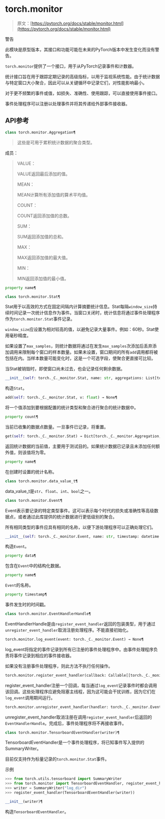 # torch.monitor

> 原文：[https://pytorch.org/docs/stable/monitor.html](https://pytorch.org/docs/stable/monitor.html)

警告

此模块是原型版本，其接口和功能可能在未来的PyTorch版本中发生变化而没有警告。

`torch.monitor`提供了一个接口，用于从PyTorch记录事件和计数器。

统计接口旨在用于跟踪定期记录的高级指标，以用于监视系统性能。由于统计数据与特定窗口大小聚合，因此可以从关键循环中记录它们，对性能影响最小。

对于更不频繁的事件或值，如损失、准确性、使用跟踪，可以直接使用事件接口。

事件处理程序可以注册以处理事件并将其传递给外部事件接收器。

## API参考

```py
class torch.monitor.Aggregation¶
```

> 这些是可用于累积统计数据的聚合类型。

成员：

> VALUE：
> 
> VALUE返回最后添加的值。
> 
> MEAN：
> 
> MEAN计算所有添加值的算术平均值。
> 
> COUNT：
> 
> COUNT返回添加值的总数。
> 
> SUM：
> 
> SUM返回添加值的总和。
> 
> MAX：
> 
> MAX返回添加值的最大值。
> 
> MIN：
> 
> MIN返回添加值的最小值。

```py
property name¶
```

```py
class torch.monitor.Stat¶
```

Stat用于以高效的方式在固定间隔内计算摘要统计信息。Stat每隔`window_size`持续时间记录一次统计信息作为事件。当窗口关闭时，统计信息将通过事件处理程序作为`torch.monitor.Stat`事件记录。

`window_size`应设置为相对较高的值，以避免记录大量事件。例如：60秒。Stat使用毫秒精度。

如果设置了`max_samples`，则统计数据将通过在发生`max_samples`次添加后丢弃添加调用来限制每个窗口的样本数量。如果未设置，窗口期间的所有`add`调用都将被包括在内。当样本数量可能变化时，这是一个可选字段，使聚合更直接可比较。

当Stat被销毁时，即使窗口尚未过去，也会记录任何剩余数据。

```py
__init__(self: torch._C._monitor.Stat, name: str, aggregations: List[torch._C._monitor.Aggregation], window_size: datetime.timedelta, max_samples: int = 9223372036854775807) → None¶
```

构造`Stat`。

```py
add(self: torch._C._monitor.Stat, v: float) → None¶
```

将一个值添加到要根据配置的统计类型和聚合进行聚合的统计数据中。

```py
property count¶
```

当前已收集的数据点数量。一旦事件已记录，将重置。

```py
get(self: torch._C._monitor.Stat) → Dict[torch._C._monitor.Aggregation, float]¶
```

返回统计数据的当前值，主要用于测试目的。如果统计数据已记录且未添加任何额外值，则该值将为零。

```py
property name¶
```

在创建时设置的统计名称。

```py
class torch.monitor.data_value_t¶
```

data_value_t是`str`、`float`、`int`、`bool`之一。

```py
class torch.monitor.Event¶
```

Event表示要记录的特定类型事件。这可以表示每个时代的损失或准确性等高级数据点，或者通过此库提供的统计数据进行更低级别的聚合。

所有相同类型的事件应具有相同的名称，以便下游处理程序可以正确处理它们。

```py
__init__(self: torch._C._monitor.Event, name: str, timestamp: datetime.datetime, data: Dict[str, data_value_t]) → None¶
```

构造`Event`。

```py
property data¶
```

包含在`Event`中的结构化数据。

```py
property name¶
```

`Event`的名称。

```py
property timestamp¶
```

事件发生时的时间戳。

```py
class torch.monitor.EventHandlerHandle¶
```

EventHandlerHandle是由`register_event_handler`返回的包装类型，用于通过`unregister_event_handler`取消注册处理程序。不能直接初始化。

```py
torch.monitor.log_event(event: torch._C._monitor.Event) → None¶
```

log_event将指定的事件记录到所有已注册的事件处理程序中。由事件处理程序负责将事件记录到相应的事件接收器。

如果没有注册事件处理程序，则此方法不执行任何操作。

```py
torch.monitor.register_event_handler(callback: Callable[[torch._C._monitor.Event], None]) → torch._C._monitor.EventHandlerHandle¶
```

register_event_handler注册一个回调，每当通过`log_event`记录事件时都会调用该回调。这些处理程序应避免阻塞主线程，因为这可能会干扰训练，因为它们在`log_event`调用期间运行。

```py
torch.monitor.unregister_event_handler(handler: torch._C._monitor.EventHandlerHandle) → None¶
```

unregister_event_handler取消注册在调用`register_event_handler`后返回的`EventHandlerHandle`。完成后，事件处理程序将不再接收事件。

```py
class torch.monitor.TensorboardEventHandler(writer)¶
```

TensorboardEventHandler是一个事件处理程序，将已知事件写入提供的SummaryWriter。

目前仅支持作为标量记录的`torch.monitor.Stat`事件。

示例

```py
>>> from torch.utils.tensorboard import SummaryWriter
>>> from torch.monitor import TensorboardEventHandler, register_event_handler
>>> writer = SummaryWriter("log_dir")
>>> register_event_handler(TensorboardEventHandler(writer)) 
```

```py
__init__(writer)¶
```

构造`TensorboardEventHandler`。

